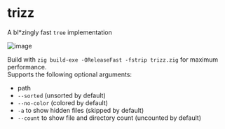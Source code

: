 # trizz
A bl*zingly fast `tree` implementation

![image](https://user-images.githubusercontent.com/74069206/232853794-48cb8ee7-2f9a-4969-b923-0be9e1ad3a87.png)

Build with `zig build-exe -OReleaseFast -fstrip trizz.zig` for maximum performance.\
Supports the following optional arguments:
- path
- `--sorted` (unsorted by default)
- `--no-color` (colored by default)
- `-a` to show hidden files (skipped by default)
- `--count` to show file and directory count (uncounted by default)
